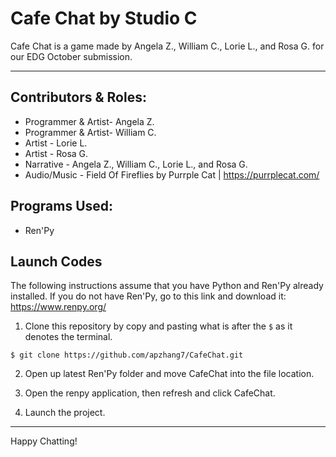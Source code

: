 # Cafe Chat by Studio C
Cafe Chat is a game made by Angela Z., William C., Lorie L., and Rosa G. for our EDG October submission.

-------------------

## Contributors & Roles:
* Programmer & Artist- Angela Z.
* Programmer & Artist- William C.
* Artist - Lorie L.
* Artist - Rosa G.
* Narrative - Angela Z., William C., Lorie L., and Rosa G.
* Audio/Music - Field Of Fireflies by Purrple Cat | https://purrplecat.com/

## Programs Used:
* Ren'Py

## Launch Codes
The following instructions assume that you have Python and Ren'Py already installed.
  If you do not have Ren'Py, go to this link and download it: https://www.renpy.org/

1. Clone this repository by copy and pasting what is after the ```$``` as it denotes the terminal.
```
$ git clone https://github.com/apzhang7/CafeChat.git
```
2. Open up latest Ren'Py folder and move CafeChat into the file location.

3. Open the renpy application, then refresh and click CafeChat.

5. Launch the project.

-------------------

Happy Chatting!
